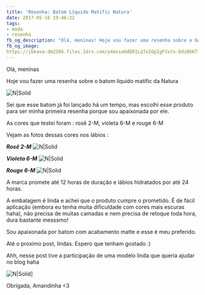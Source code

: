 ```yaml
---
title: 'Resenha: Batom Líquido Matific Natura'
date: 2017-05-16 19:46:22
tags:
- moda
- resenha
fb_og_description: "Olá, meninas! Hoje vou fazer uma resenha sobre o batom líquido matific da Natura. "
fb_og_image:
https://jbkava-dm2306.files.1drv.com/y4mxsoOdER1LqTo2OpIgPJxtx-DdzBhKT-vs45gmCmSpkmnKjbKZjqM6UX3o32Y1XbDKqIZ4VuSpoB_6v6ZYiIQUwpQeI1uL15_pcwgM3iL57_-b_axbmvpGfQTDhyICXeN1Tfbp0dag9lAxegFeKMrqWpNXGEwIOjNbiFoNDKVlDz2GA7wui2mp-lzMM6G0DODrQ-h_jXEMsHqX7O-xMYQZw?width=481&height=520&cropmode=none
---
```


Olá, meninas 

Hoje vou fazer uma resenha sobre o batom líquido matific da Natura 

![N|Solid](https://jbkava-dm2306.files.1drv.com/y4mxsoOdER1LqTo2OpIgPJxtx-DdzBhKT-vs45gmCmSpkmnKjbKZjqM6UX3o32Y1XbDKqIZ4VuSpoB_6v6ZYiIQUwpQeI1uL15_pcwgM3iL57_-b_axbmvpGfQTDhyICXeN1Tfbp0dag9lAxegFeKMrqWpNXGEwIOjNbiFoNDKVlDz2GA7wui2mp-lzMM6G0DODrQ-h_jXEMsHqX7O-xMYQZw?width=481&height=520&cropmode=none)
 

<!-- more -->


Sei que esse batom já foi lançado há um tempo, mas escolhi esse produto para ser minha primeira resenha porque sou apaixonada por ele. 

As cores que testei foram : rosê 2-M, violeta 6-M e rouge 6-M 

Vejam as fotos dessas cores nos lábios : 

***Rosê 2-M***
![N|Solid](https://jbktdq-dm2306.files.1drv.com/y4mC6Wu_qtFU5TWFmwVRGZOxXBcv86rN1q8YaUjA1v8yNcixAMbTnoPMNoVmSYNPVaX0ETV_6jBgyVd_yChSbTlxDWeSWfeZNf2hJJQqc_eZIi5y0L014YFxOPKZaigy0Kj5oFh4AzuCGn8fQuwpxc_xX_7VOy_lAVtKHo5GAIHvihs84Wxoh5KOkb9JqjK8s9_nJFRKKBgphPMTMvSum2cXg?width=433&height=265&cropmode=none)

***Violeta 6-M***
![N|Solid](https://jbmugq-dm2306.files.1drv.com/y4mv5HxgLVAGzitv9FQfJU4nslgtNUTSUdVMAfin9WltPZJCCgzDOuRahHDM_dbAUFlz21EJeWiYDkMBMXXKDGDloPurINAOZN9ad0dll8cJyTtmL86NUmDNHpu9Pon0tf21NxZ9fz_R3xJQ25nUMRlimAHwhNsj0KKVn5TTpflOXQ6RspJm9nm4G7LtNp8UCg3w7t8CK5nTUtkiw2Kev1dFw?width=488&height=288&cropmode=none)

***Rouge 6-M***
![N|Solid](https://jbndiw-dm2306.files.1drv.com/y4m9owqHDE9-VmmqOyjBzNgr7-vEWzvTEl8gaRmM47LaTjD70OaGKoTKHpEDxouKqMqqvXZFc3EtNLU5a2cggO4On0VIQPsIoreyHxC7bET7r7X9UaIeCQR7sRy2_lDuJ2J4DVCaNEUeJUHk3dzcnxE9dkZjvOtjMI2cvNCaZTjbCIWB4_zVNsL39S_DgMR3eOmcYjF09PaBzgm_wme9y1obw?width=536&height=265&cropmode=none)

A marca promete até 12 horas de duração e lábios hidratados por até 24 horas.

A embalagem é linda e achei que o produto cumpre o prometido. É de fácil aplicação (embora eu tenha muita dificuldade com cores mais escuras haha), não precisa de muitas camadas e nem precisa de retoque toda hora, dura bastante messsmo!

Sou apaixonada por batom com acabamento matte e esse é meu preferido.

Até o proximo post, lindas. Espero que tenham gostado :) 

Ahh, nesse post tive a participação de uma modelo linda que queria ajudar no blog haha  

![N|Solid](https://jbl4ma-dm2306.files.1drv.com/y4mAG6q84dB_kOr_t-5wl6BhhcTKQ4g_FtLzeO6qojwn63hTG5tJFvJFlIIi2rMPRa8YJ6WjIOVFhz7yvbAbg8oW2xngtb9z75XsWZZTsKpQO7Fap9ue9OfKnrXY0YOu-btSoF9GNfFA5_5YZKWTe0LyFDRgKcPOPEHJvFhKGBaiGxMip_3iH2BOOqrLnn93kO3-ObDXLPPocqfYVMIQfMmTA?width=358&height=520&cropmode=none)]
 
Obrigada, Amandinha <3
